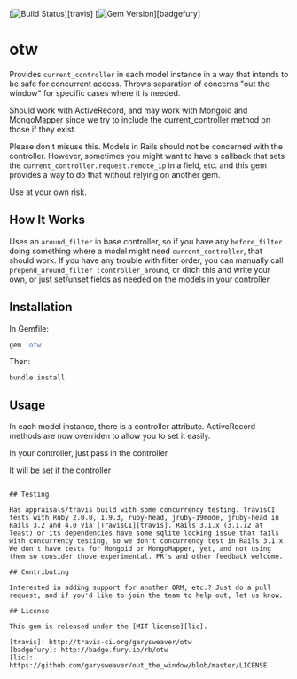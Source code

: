 [![Build Status](https://secure.travis-ci.org/garysweaver/otw.png?branch=master)][travis] [![Gem Version](https://badge.fury.io/rb/otw.png)][badgefury]

# otw

Provides `current_controller` in each model instance in a way that intends to be safe for concurrent access. Throws separation of concerns "out the window" for specific cases where it is needed.

Should work with ActiveRecord, and may work with Mongoid and MongoMapper since we try to include the current_controller method on those if they exist.

Please don't misuse this. Models in Rails should not be concerned with the controller. However, sometimes you might want to have a callback that sets the `current_controller.request.remote_ip` in a field, etc. and this gem provides a way to do that without relying on another gem.

Use at your own risk.

## How It Works

Uses an `around_filter` in base controller, so if you have any `before_filter` doing something where a model might need `current_controller`, that should work. If you have any trouble with filter order, you can manually call `prepend_around_filter :controller_around`, or ditch this and write your own, or just set/unset fields as needed on the models in your controller.

## Installation

In Gemfile:

```ruby
gem 'otw'
```

Then:

```
bundle install
```

## Usage

In each model instance, there is a controller attribute. ActiveRecord methods are now overriden to allow you to set it easily.

In your controller, just pass in the controller

It will be set if the controller 
```

## Testing

Has appraisals/travis build with some concurrency testing. TravisCI tests with Ruby 2.0.0, 1.9.3, ruby-head, jruby-19mode, jruby-head in Rails 3.2 and 4.0 via [TravisCI][travis]. Rails 3.1.x (3.1.12 at least) or its dependencies have some sqlite locking issue that fails with concurrency testing, so we don't concurrency test in Rails 3.1.x. We don't have tests for Mongoid or MongoMapper, yet, and not using them so consider those experimental. PR's and other feedback welcome.

## Contributing

Interested in adding support for another ORM, etc.? Just do a pull request, and if you'd like to join the team to help out, let us know.

## License

This gem is released under the [MIT license][lic].

[travis]: http://travis-ci.org/garysweaver/otw
[badgefury]: http://badge.fury.io/rb/otw
[lic]: https://github.com/garysweaver/out_the_window/blob/master/LICENSE
